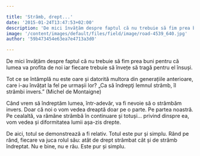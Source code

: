 ```yaml
---

title: 'Strâmb, drept...'
date: '2015-01-24T13:47:53+02:00'
description: 'De mici învățăm despre faptul că nu trebuie să fim prea buni pentru că lumea vaprofita de noi iar fiecare trebuie să învețe să tragă pentru el însuși.Tot ce se întâmplă nu este oare și datorită multor'
image: '/content/images/default/files/field/image/road-4539_640.jpg'
author: '59b473454e63ea7e4713a3d0'

---
```

<div class="kg-card-markdown"><p>De mici învățăm despre faptul că nu trebuie să fim prea buni pentru că lumea va profita de noi iar fiecare trebuie să învețe să tragă pentru el însuși.</p>
<p>Tot ce se întâmplă nu este oare și datorită multora din generațiile anterioare, care i-au învățat la fel pe urmașii lor? „Ca să îndrepţi lemnul strâmb, îl strâmbi invers.” (Michel de Montaigne)</p>
<p>Când vrem să îndreptăm lumea, într-adevăr, va fi nevoie să o strâmbăm invers. Doar că noi o vom vedea dreaptă doar pe o parte. Pe partea noastră. Pe cealaltă, va rămâne strâmbă în continuare și totuși... privind dinspre ea, vom vedea și diformitatea lumii așa-zis drepte.</p>
<p>De aici, totul se demonstrează a fi relativ. Totul este pur și simplu. Rând pe rând, fiecare va juca rolul său: atât de drept strâmbat cât și de strâmb îndreptat. Nu e bine, nu e rău. Este pur și simplu.</p>
</div>
